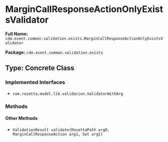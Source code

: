 # MarginCallResponseActionOnlyExistsValidator

**Full Name:** `cdm.event.common.validation.exists.MarginCallResponseActionOnlyExistsValidator`

**Package:** `cdm.event.common.validation.exists`

## Type: Concrete Class

### Implemented Interfaces

- `com.rosetta.model.lib.validation.ValidatorWithArg`

### Methods

#### Other Methods

- `ValidationResult validate(RosettaPath arg0, MarginCallResponseAction arg1, Set arg2)`

